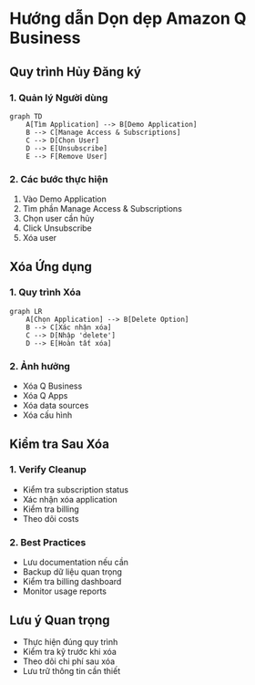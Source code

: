 # Hướng dẫn Dọn dẹp Amazon Q Business

## Quy trình Hủy Đăng ký

### 1. Quản lý Người dùng
```mermaid
graph TD
    A[Tìm Application] --> B[Demo Application]
    B --> C[Manage Access & Subscriptions]
    C --> D[Chọn User]
    D --> E[Unsubscribe]
    E --> F[Remove User]
```

### 2. Các bước thực hiện
1. Vào Demo Application
2. Tìm phần Manage Access & Subscriptions
3. Chọn user cần hủy
4. Click Unsubscribe
5. Xóa user

## Xóa Ứng dụng

### 1. Quy trình Xóa
```mermaid
graph LR
    A[Chọn Application] --> B[Delete Option]
    B --> C[Xác nhận xóa]
    C --> D[Nhập 'delete']
    D --> E[Hoàn tất xóa]
```

### 2. Ảnh hưởng
- Xóa Q Business
- Xóa Q Apps
- Xóa data sources
- Xóa cấu hình

## Kiểm tra Sau Xóa

### 1. Verify Cleanup
- Kiểm tra subscription status
- Xác nhận xóa application
- Kiểm tra billing
- Theo dõi costs

### 2. Best Practices
- Lưu documentation nếu cần
- Backup dữ liệu quan trọng
- Kiểm tra billing dashboard
- Monitor usage reports

## Lưu ý Quan trọng
- Thực hiện đúng quy trình
- Kiểm tra kỹ trước khi xóa
- Theo dõi chi phí sau xóa
- Lưu trữ thông tin cần thiết